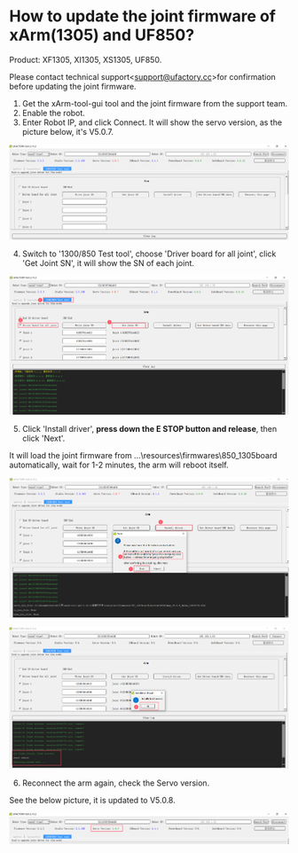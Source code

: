 # How to update the joint firmware of xArm(1305) and UF850?

Product: XF1305, XI1305, XS1305, UF850.


Please contact technical support<[support@ufactory.cc](mailto:support@ufactory.cc)>for confirmation before updating the joint firmware.


1. Get the xArm-tool-gui tool and the joint firmware from the support team.
2. Enable the robot.
3. Enter Robot IP, and click Connect. It will show the servo version, as the picture below, it's V5.0.7.

![](../../assets/image(2).png)

4. Switch to '1300/850 Test tool', choose 'Driver board for all joint', click 'Get Joint SN', it will show the SN of each joint.

![](../../assets/image(1)(1).png)

5. Click 'Install driver', **press down the E STOP button and release**, then click 'Next'.

It will load the joint firmware from ...\resources\firmwares\850\_1305board automatically,  wait for 1-2 minutes, the arm will reboot itself.

![](../../assets/image(2)(1).png)

![](../../assets/image(3).png)

6. Reconnect the arm again, check the Servo version.

See the below picture, it is updated to V5.0.8.

![](../../assets/image(4).png)
